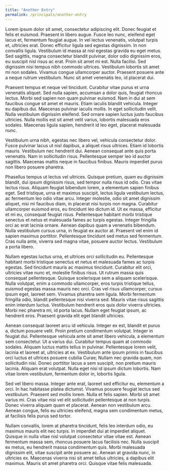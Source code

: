 ```yaml
---
title: "Another Entry"
permalink: /principals/another-entry
---
```

Lorem ipsum dolor sit amet, consectetur adipiscing elit. Donec feugiat et felis et euismod. Praesent in libero augue. Fusce leo nunc, eleifend eget lacus et, fermentum feugiat augue. In vel lectus venenatis, volutpat turpis et, ultricies erat. Donec efficitur ligula sed egestas dignissim. In non convallis ligula. Vestibulum id massa at nisl egestas gravida eu eget metus. Sed sagittis, magna consectetur blandit pulvinar, dolor odio dignissim eros, eu suscipit nisl risus ac erat. Proin sit amet mi est. Nulla facilisi. Sed dignissim nisi tempus nibh commodo ultrices. Vestibulum lobortis sit amet mi non sodales. Vivamus congue ullamcorper auctor. Praesent posuere ante a neque rutrum vestibulum. Nunc sit amet venenatis leo, id placerat dui.

Praesent tempus et neque vel tincidunt. Curabitur vitae purus et urna venenatis aliquet. Sed nulla sapien, accumsan a dolor quis, feugiat rhoncus lectus. Morbi sed sapien non quam pulvinar euismod. Nam in dui at sem faucibus congue sit amet et mauris. Etiam iaculis blandit vehicula. Integer eu dapibus dui. Maecenas pulvinar iaculis mollis. In eget sollicitudin velit. Nulla vestibulum dignissim eleifend. Sed ornare sapien luctus justo faucibus ultricies. Nulla mollis est sit amet velit varius, lobortis malesuada eros sodales. Maecenas ligula sapien, hendrerit id leo eget, placerat malesuada nunc.

Vestibulum urna nibh, egestas nec libero vel, vehicula consectetur dolor. Fusce pulvinar lacus ut nisl dapibus, a aliquet risus ultrices. Etiam id lobortis mauris. Vestibulum nec hendrerit dui. Aenean consequat ante quis porta venenatis. Nam in sollicitudin risus. Pellentesque semper leo id auctor sagittis. Maecenas mattis neque in faucibus finibus. Mauris imperdiet purus non libero posuere pharetra.

Phasellus tempus ut lectus vel ultrices. Quisque pretium, quam eu dignissim blandit, dui ipsum dignissim risus, sed tempor nulla risus id odio. Cras vitae lectus risus. Aliquam feugiat bibendum lorem, a elementum sapien finibus eget. Sed tristique, urna et maximus suscipit, lectus ligula vestibulum lectus, ac fermentum leo odio vitae arcu. Integer molestie, odio sit amet dignissim aliquet, nisi mi faucibus diam, in placerat nisi turpis non magna. Curabitur ullamcorper euismod eros, eu tincidunt leo dictum id. Ut ex massa, efficitur et mi eu, consequat feugiat risus. Pellentesque habitant morbi tristique senectus et netus et malesuada fames ac turpis egestas. Integer fringilla orci ac erat lacinia ornare. Aenean dapibus quam a venenatis bibendum. Nulla vestibulum cursus urna, in feugiat ex auctor at. Praesent vel enim id sapien maximus porttitor. Pellentesque tincidunt sed metus sed fermentum. Cras nulla ante, viverra sed magna vitae, posuere auctor lectus. Vestibulum a porta libero.

Nullam egestas luctus urna, et ultrices orci sollicitudin eu. Pellentesque habitant morbi tristique senectus et netus et malesuada fames ac turpis egestas. Sed tincidunt mauris ac maximus tincidunt. Curabitur elit orci, ultricies vitae nunc et, molestie finibus risus. Ut rutrum massa quis consequat pellentesque. Quisque scelerisque sem a aliquam scelerisque. Nulla volutpat, enim a commodo ullamcorper, eros turpis tristique tellus, euismod egestas massa mauris nec orci. Cras vel risus ullamcorper, cursus ipsum eget, laoreet sem. Vivamus pharetra sem ligula. Morbi fermentum fringilla odio, blandit pellentesque nisi viverra sed. Mauris vitae risus sagittis enim interdum luctus. Vestibulum hendrerit eros quis dolor viverra ultricies. Morbi nec pharetra mi, id porta lacus. Nullam eget feugiat ipsum, ac hendrerit eros. Praesent gravida elit eget blandit ultricies.

Aenean consequat laoreet arcu id vehicula. Integer ex est, blandit et purus a, dictum posuere velit. Proin pretium condimentum volutpat. Integer in feugiat dui. Pellentesque vehicula ante sit amet libero vehicula, a elementum sem consectetur. Ut a varius dui. Curabitur tempus quam at commodo sodales. Aliquam luctus mattis tellus in pulvinar. Pellentesque lorem velit, lacinia et laoreet at, ultricies at ex. Vestibulum ante ipsum primis in faucibus orci luctus et ultrices posuere cubilia Curae; Nullam nec gravida quam, non sollicitudin nisi. Donec porttitor lacus a sem suscipit, non pretium mauris lacinia. Aliquam erat volutpat. Nulla eget nisi id ipsum dictum lobortis. Nam vitae lorem vestibulum, fermentum dolor in, lobortis ligula.

Sed vel libero massa. Integer ante erat, laoreet sed efficitur eu, elementum a orci. In hac habitasse platea dictumst. Vivamus posuere feugiat lectus sed vestibulum. Praesent sed mollis lorem. Nulla et felis sapien. Morbi sit amet varius mi. Cras vitae nisi vel elit sollicitudin pellentesque at non turpis. Donec viverra aliquam quam et placerat. Aenean non vestibulum arcu. Aenean congue, felis eu ultricies eleifend, magna sem condimentum metus, at facilisis felis purus sed tortor.

Nullam convallis, lorem at pharetra tincidunt, felis leo interdum odio, eu maximus mauris elit nec turpis. In imperdiet dui at imperdiet aliquet. Quisque in nulla vitae nisl volutpat consectetur vitae vitae est. Aenean fermentum massa sem, rhoncus posuere lacus facilisis nec. Nulla suscipit ex metus, eu hendrerit massa condimentum quis. Morbi malesuada dignissim elit, vitae suscipit ante posuere ac. Aenean at gravida nunc, in ultricies ex. Maecenas viverra nisi sit amet tellus ultricies, a dapibus elit maximus. Mauris sit amet pharetra orci. Quisque vitae felis malesuada.
